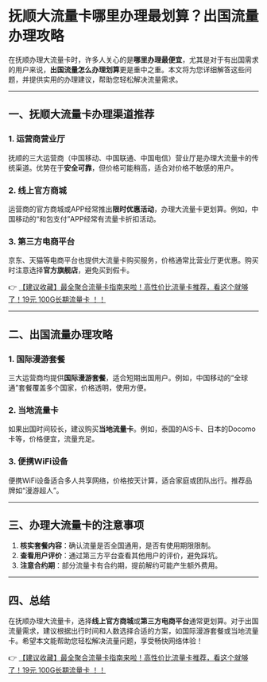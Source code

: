 # 抚顺大流量卡哪里办理最划算？出国流量办理攻略

在抚顺办理大流量卡时，许多人关心的是**哪里办理最便宜**，尤其是对于有出国需求的用户来说，**出国流量怎么办理划算**更是重中之重。本文将为您详细解答这些问题，并提供实用的办理建议，帮助您轻松解决流量需求。

---

## 一、抚顺大流量卡办理渠道推荐

### 1. 运营商营业厅
抚顺的三大运营商（中国移动、中国联通、中国电信）营业厅是办理大流量卡的传统渠道。优势在于**安全可靠**，但价格可能稍高，适合对价格不敏感的用户。

### 2. 线上官方商城
运营商的官方商城或APP经常推出**限时优惠活动**，办理大流量卡更划算。例如，中国移动的“和包支付”APP经常有流量卡折扣活动。

### 3. 第三方电商平台
京东、天猫等电商平台也提供大流量卡购买服务，价格通常比营业厅更优惠。购买时注意选择**官方旗舰店**，避免买到假卡。

👉 [【建议收藏】最全聚合流量卡指南来啦！高性价比流量卡推荐，看这个就够了！19元 100G长期流量卡 ！！](https://bit.ly/Liuliangka)

---

## 二、出国流量办理攻略

### 1. 国际漫游套餐
三大运营商均提供**国际漫游套餐**，适合短期出国用户。例如，中国移动的“全球通”套餐覆盖多个国家，价格透明，使用方便。

### 2. 当地流量卡
如果出国时间较长，建议购买**当地流量卡**。例如，泰国的AIS卡、日本的Docomo卡等，价格便宜，流量充足。

### 3. 便携WiFi设备
便携WiFi设备适合多人共享网络，价格按天计算，适合家庭或团队出行。推荐品牌如“漫游超人”。

---

## 三、办理大流量卡的注意事项

1. **核实套餐内容**：确认流量是否全国通用，是否有使用期限限制。
2. **查看用户评价**：通过第三方平台查看其他用户的评价，避免踩坑。
3. **注意合约期**：部分流量卡有合约期，提前解约可能产生额外费用。

---

## 四、总结

在抚顺办理大流量卡，选择**线上官方商城**或**第三方电商平台**通常更划算。对于出国流量需求，建议根据出行时间和人数选择合适的方案，如国际漫游套餐或当地流量卡。希望本文能帮助您轻松解决流量问题，享受畅快网络体验！

👉 [【建议收藏】最全聚合流量卡指南来啦！高性价比流量卡推荐，看这个就够了！19元 100G长期流量卡 ！！](https://bit.ly/Liuliangka)